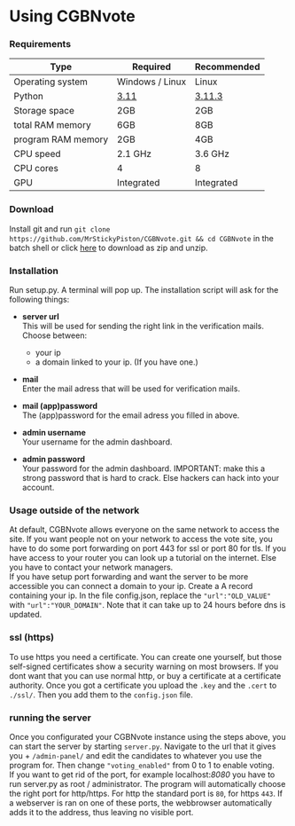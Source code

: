 # Using CGBNvote
### Requirements
| Type               | Required                                                      | Recommended                                                     |
|--------------------|---------------------------------------------------------------|-----------------------------------------------------------------|
| Operating system   | Windows / Linux                                               | Linux                                                           |
| Python             | [3.11](https://www.python.org/downloads/release/python-3110/) | [3.11.3](https://www.python.org/downloads/release/python-3113/) |
| Storage space      | 2GB                                                           | 2GB                                                             |
| total RAM memory   | 6GB                                                           | 8GB                                                             |
| program RAM memory | 2GB                                                           | 4GB                                                             |
| CPU speed          | 2.1 GHz                                                       | 3.6 GHz                                                         |
| CPU cores          | 4                                                             | 8                                                               |
| GPU                | Integrated                                                    | Integrated                                                      |
### Download
Install git and run `git clone https://github.com/MrStickyPiston/CGBNvote.git && cd CGBNvote` in the batch shell or click [here](https://github.com/MrStickyPiston/CGBNvote/archive/refs/heads/master.zip) to download as zip and unzip.
### Installation
Run setup.py. A terminal will pop up. The installation script will ask for the following things:  

 - **server url**   
This will be used for sending the right link in the verification mails.
Choose between:  
   - your ip  
   - a domain linked to your ip. (If you have one.)

 - **mail**  
Enter the mail adress that will be used for verification mails.

 - **mail (app)password**  
The (app)password for the email adress you filled in above.

 - **admin username**  
Your username for the admin dashboard.

 - **admin password**  
Your password for the admin dashboard.
IMPORTANT: make this a strong password that is hard to crack. Else hackers can hack into your account.  

### Usage outside of the network
At default, CGBNvote allows everyone on the same network to access the site. If you want people not on your network to access the vote site, you have to do some port forwarding on port 443 for ssl or port 80 for tls. If you have access to your router you can look up a tutorial on the internet. Else you have to contact your network managers.  
If you have setup port forwarding and want the server to be more accessible you can connect a domain to your ip. Create a A record containing your ip. In the file config.json, replace the `"url":"OLD_VALUE"` with `"url":"YOUR_DOMAIN"`. Note that it can take up to 24 hours before dns is updated.

### ssl (https)
To use https you need a certificate. You can create one yourself, but those self-signed certificates show a security warning on most browsers. If you dont want that you can use normal http, or buy a certificate at a certificate authority.
Once you got a certificate you upload the `.key` and the `.cert` to `./ssl/`. Then you add them to the `config.json` file.

### running the server
Once you configurated your CGBNvote instance using the steps above, you can start the server by starting `server.py`. Navigate to the url that it gives you + `/admin-panel/` and edit the candidates to whatever you use the program for. Then change `"voting_enabled"` from 0 to 1 to enable voting.  
If you want to get rid of the port, for example localhost:*8080* you have to run server.py as root / administrator. The program will automatically choose the right port for http/https. For http the standard port is `80`, for https `443`. If a webserver is ran on one of these ports, the webbrowser automatically adds it to the address, thus leaving no visible port.

